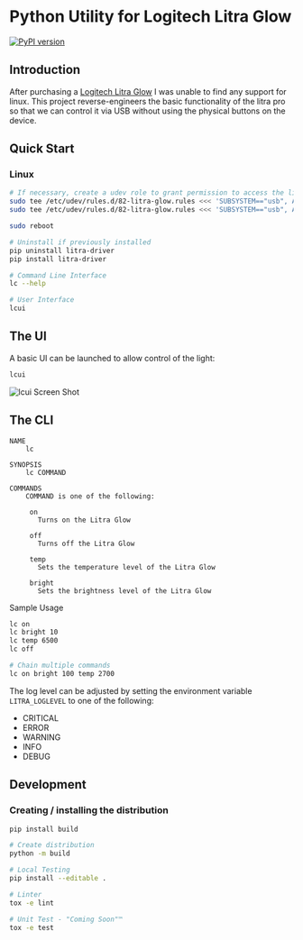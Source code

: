 # Python Utility for Logitech Litra Glow
[![PyPI version](https://badge.fury.io/py/litra-driver.svg)](https://badge.fury.io/py/litra-driver)

## Introduction

After purchasing a [Logitech Litra Glow](https://www.logitech.com/en-us/products/lighting/litra-glow.946-000001.html) I was unable to find any support for linux. This project reverse-engineers the basic functionality of the litra pro so that we can control it via USB without using the physical buttons on the device.

## Quick Start

### Linux
```bash
# If necessary, create a udev role to grant permission to access the light
sudo tee /etc/udev/rules.d/82-litra-glow.rules <<< 'SUBSYSTEM=="usb", ATTR{idVendor}=="046d", ATTR{idProduct}=="c900",MODE="0666"'
sudo tee /etc/udev/rules.d/82-litra-glow.rules <<< 'SUBSYSTEM=="usb", ATTR{idVendor}=="046d", ATTR{idProduct}=="c901",MODE="0666"'

sudo reboot

# Uninstall if previously installed
pip uninstall litra-driver
pip install litra-driver

# Command Line Interface
lc --help

# User Interface
lcui

```

## The UI
A basic UI can be launched to allow control of the light:

```bash
lcui
```

![lcui Screen Shot](images/ui.png)
## The CLI

```
NAME
    lc

SYNOPSIS
    lc COMMAND

COMMANDS
    COMMAND is one of the following:

     on
       Turns on the Litra Glow

     off
       Turns off the Litra Glow

     temp
       Sets the temperature level of the Litra Glow

     bright
       Sets the brightness level of the Litra Glow
```

Sample Usage
```bash
lc on
lc bright 10
lc temp 6500
lc off

# Chain multiple commands
lc on bright 100 temp 2700
```

The log level can be adjusted by setting the environment variable `LITRA_LOGLEVEL` to one of the following:
* CRITICAL
* ERROR
* WARNING
* INFO
* DEBUG

## Development
### Creating / installing the distribution

```bash
pip install build

# Create distribution
python -m build

# Local Testing
pip install --editable .

# Linter
tox -e lint

# Unit Test - "Coming Soon"™
tox -e test
```

